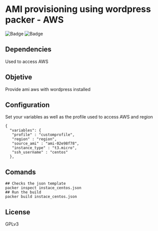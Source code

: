 # AMI provisioning using wordpress packer - AWS

![Badge](https://img.shields.io/badge/packer-1.5.1-green)
![Badge](https://img.shields.io/badge/ansible-2.9.6-green)

## Dependencies
Used to access AWS

## Objetive

Provide ami aws with wordpress installed

## Configuration 

Set your variables as well as the profile used to access AWS and region
```
{
  "variables": {
   "profile" : "customprofile",
   "region" : "region",
   "source_ami" : "ami-02e98f78",
   "instance_type" : "t3.micro", 
   "ssh_username" : "centos"
  },
```

## Comands
```
## Checks the json template
packer inspect instace_centos.json
## Run the build
packer build instace_centos.json
```
## License

GPLv3